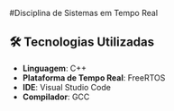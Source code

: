 #Disciplina de Sistemas em Tempo Real

## 🛠️ Tecnologias Utilizadas

- **Linguagem**: C++
- **Plataforma de Tempo Real**: FreeRTOS
- **IDE**: Visual Studio Code
- **Compilador**: GCC

